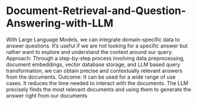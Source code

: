 # Document-Retrieval-and-Question-Answering-with-LLM
 With Large Language Models, we can integrate domain-specific data to answer questions. It’s  useful if we are not looking for a specific answer but rather want to explore and understand the context around our  query.
Approach: Through a step-by-step process involving data preprocessing, document embeddings, vector database 
storage, and LLM based query transformation, we can obtain precise and contextually relevant answers from the 
documents.
Outcome: It can be used for a wide range of use cases. It reduces the time needed to interact with the documents. 
The LLM precisely finds the most relevant documents and using them to generate the answer right from our 
documents
